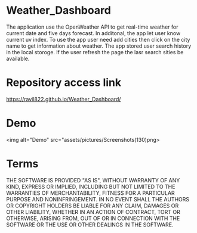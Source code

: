 # Weather_Dashboard

The application use the OpenWeather API to get real-time weather for current date and five days forecast. In additonal, the app let user know current uv index.
To use the app  user need add cities then click on the city name to get information about weather.
The app stored user search history in the local storoge. If the user refresh the page the lasr search sities be available. 


# Repository access link

https://ravil822.github.io/Weather_Dashboard/



# Demo
<img alt="Demo" src="assets/pictures/Screenshots(130)png>



# Terms

THE SOFTWARE IS PROVIDED "AS IS", WITHOUT WARRANTY OF ANY KIND, EXPRESS OR IMPLIED, INCLUDING BUT NOT LIMITED TO THE WARRANTIES OF MERCHANTABILITY, FITNESS FOR A PARTICULAR PURPOSE AND NONINFRINGEMENT. IN NO EVENT SHALL THE AUTHORS OR COPYRIGHT HOLDERS BE LIABLE FOR ANY CLAIM, DAMAGES OR OTHER LIABILITY, WHETHER IN AN ACTION OF CONTRACT, TORT OR OTHERWISE, ARISING FROM, OUT OF OR IN CONNECTION WITH THE SOFTWARE OR THE USE OR OTHER DEALINGS IN THE SOFTWARE.